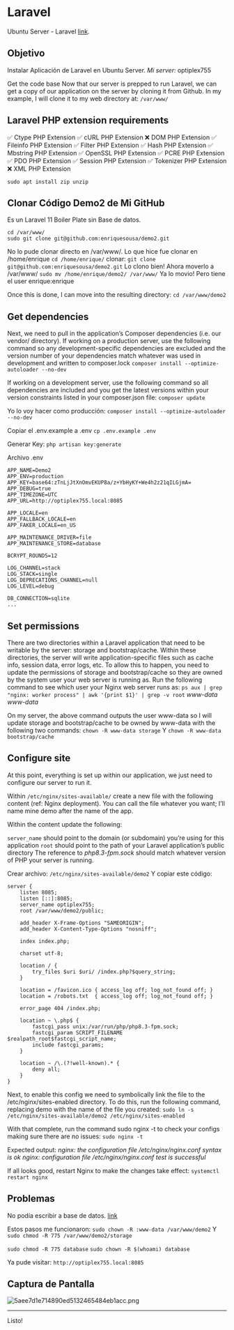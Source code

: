 # Laravel
Ubuntu Server - Laravel
[link](https://codewithsusan.com/notes/deploy-laravel-on-nginx).

## Objetivo
Instalar Aplicación de Laravel en Ubuntu Server.
*Mi server:* optiplex755

Get the code base
Now that our server is prepped to run Laravel, we can get a copy of our application on the server by cloning it from Github. In my example, I will clone it to my web directory at:
`/var/www/`

## Laravel PHP extension requirements
 ✅ Ctype PHP Extension
✅ cURL PHP Extension
❌ DOM PHP Extension
✅ Fileinfo PHP Extension
✅ Filter PHP Extension
✅ Hash PHP Extension
✅ Mbstring PHP Extension
✅ OpenSSL PHP Extension
✅ PCRE PHP Extension
✅ PDO PHP Extension
✅ Session PHP Extension
✅ Tokenizer PHP Extension
❌ XML PHP Extension

`sudo apt install zip unzip` 

## Clonar Código Demo2 de Mi GitHub
Es un Laravel 11 Boiler Plate sin Base de datos.
```
cd /var/www/
sudo git clone git@github.com:enriquesousa/demo2.git
```

No lo pude clonar directo en /var/www/.
Lo que hice fue clonar en /home/enrique
`cd /home/enrique/`
clonar:
`git clone git@github.com:enriquesousa/demo2.git`
Lo clono bien!
Ahora moverlo a /var/www/
`sudo mv /home/enrique/demo2/ /var/www/`
Ya lo movio!
Pero tiene el user enrique:enrique

Once this is done, I can move into the resulting directory:
`cd /var/www/demo2`

## Get dependencies
Next, we need to pull in the application’s Composer dependencies (i.e. our vendor/ directory).
If working on a production server, use the following command so any development-specific dependencies are excluded and the version number of your dependencies match whatever was used in development and written to composer.lock
`composer install --optimize-autoloader --no-dev`

If working on a development server, use the following command so all dependencies are included and you get the latest versions within your version constraints listed in your composer.json file:
`composer update`

Yo lo voy hacer como producción:
`composer install --optimize-autoloader --no-dev`

Copiar el .env.example a .env
`cp .env.example .env`

Generar Key:
`php artisan key:generate`

Archivo .env
```
APP_NAME=Demo2
APP_ENV=production
APP_KEY=base64:zTnLjJtXnOmvEKUP8a/z+YbHyKY+We4h2z21qILGjmA=
APP_DEBUG=true
APP_TIMEZONE=UTC
APP_URL=http://optiplex755.local:8085

APP_LOCALE=en
APP_FALLBACK_LOCALE=en
APP_FAKER_LOCALE=en_US

APP_MAINTENANCE_DRIVER=file
APP_MAINTENANCE_STORE=database

BCRYPT_ROUNDS=12

LOG_CHANNEL=stack
LOG_STACK=single
LOG_DEPRECATIONS_CHANNEL=null
LOG_LEVEL=debug

DB_CONNECTION=sqlite
...
```

## Set permissions
There are two directories within a Laravel application that need to be writable by the server: storage and bootstrap/cache. Within these directories, the server will write application-specific files such as cache info, session data, error logs, etc.
To allow this to happen, you need to update the permissions of storage and bootstrap/cache so they are owned by the system user your web server is running as.
Run the following command to see which user your Nginx web server runs as:
`ps aux | grep "nginx: worker process" | awk '{print $1}' | grep -v root`
*www-data
www-data*

On my server, the above command outputs the user www-data so I will update storage and bootstrap/cache to be owned by www-data with the following two commands:
`chown -R www-data storage`
Y
`chown -R www-data bootstrap/cache`

## Configure site
At this point, everything is set up within our application, we just need to configure our server to run it.

Within `/etc/nginx/sites-available/` create a new file with the following content (ref: Nginx deployment). You can call the file whatever you want; I’ll name mine demo after the name of the app.

Within the content update the following:

`server_name` should point to the domain (or subdomain) you’re using for this application
`root` should point to the path of your Laravel application’s public directory
The reference to *php8.3-fpm.sock* should match whatever version of PHP your server is running.

Crear archivo:
`/etc/nginx/sites-available/demo2`
Y copiar este código:
```
server {
    listen 8085;
    listen [::]:8085;
    server_name optiplex755;
    root /var/www/demo2/public;
 
    add_header X-Frame-Options "SAMEORIGIN";
    add_header X-Content-Type-Options "nosniff";
 
    index index.php;
 
    charset utf-8;
 
    location / {
        try_files $uri $uri/ /index.php?$query_string;
    }
 
    location = /favicon.ico { access_log off; log_not_found off; }
    location = /robots.txt  { access_log off; log_not_found off; }
 
    error_page 404 /index.php;
 
    location ~ \.php$ {
        fastcgi_pass unix:/var/run/php/php8.3-fpm.sock;
        fastcgi_param SCRIPT_FILENAME $realpath_root$fastcgi_script_name;
        include fastcgi_params;
    }
 
    location ~ /\.(?!well-known).* {
        deny all;
    }
}
```

Next, to enable this config we need to symbolically link the file to the /etc/nginx/sites-enabled directory.
To do this, run the following command, replacing demo with the name of the file you created:
`sudo ln -s /etc/nginx/sites-available/demo2 /etc/nginx/sites-enabled`

With that complete, run the command sudo nginx -t to check your configs making sure there are no issues:
`sudo nginx -t`

Expected output:
*nginx: the configuration file /etc/nginx/nginx.conf syntax is ok
nginx: configuration file /etc/nginx/nginx.conf test is successful*

If all looks good, restart Nginx to make the changes take effect:
`systemctl restart nginx`



## Problemas
No podía escribir a base de datos.
[link](https://stackoverflow.com/questions/47835714/laravel-sqlite-sqlstatehy000general-error-8-attempt-to-write-a-readonly-d)

Estos pasos me funcionaron:
`sudo chown -R :www-data /var/www/demo2`
Y
`sudo chmod -R 775 /var/www/demo2/storage`

`sudo chmod -R 775 database`
`sudo chown -R $(whoami) database`

Ya pude visitar:
`http://optiplex755.local:8085`

## Captura de Pantalla
![5aee7d1e714890ed5132465484eb1acc.png](:/b5952fc1026343ba8faf54858f88a02b)


* * *
Listo!